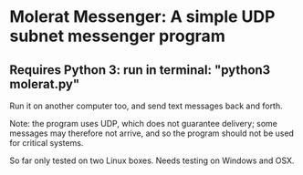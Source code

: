# Molerat Messenger: A simple UDP subnet messenger program

## Requires Python 3: run in terminal: "python3 molerat.py"

Run it on another computer too, and send text messages back and forth.

Note: the program uses UDP, which does not guarantee delivery; some messages may therefore not arrive, and so the program should not be used for critical systems.

So far only tested on two Linux boxes.   Needs testing on Windows and OSX.